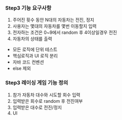 ### Step3 기능 요구사항
1. 주어진 횟수 동안 N대의 자동차는 전진, 정지
2. 사용자는 몇대의 자동차를 몇번 이동할지 입력
3. 전자하는 조건은 0~9에서 random 후 4이상일경우 전진
4. 자동차의 상태를 출력

* 모든 로직에 단위 테스트
* 핵심로직과 UI 로직 분리
* 자바 코드 컨벤션
* else 제외


### Step3 레이싱 게임 기능 정의

1. 참가 자동차 대수와 시도할 회수 입력
2. 입력받은 회수로 random 후 전진여부
3. 입력받은 대수로 전진/정지
4. UI